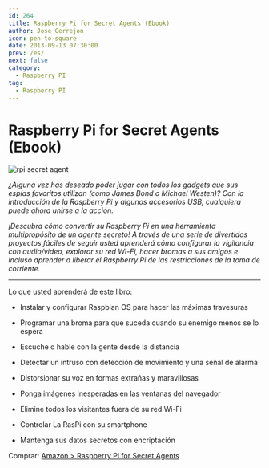```yaml
---
id: 264
title: Raspberry Pi for Secret Agents (Ebook)
author: Jose Cerrejon
icon: pen-to-square
date: 2013-09-13 07:30:00
prev: /es/
next: false
category:
  - Raspberry PI
tag:
  - Raspberry PI
---
```


# Raspberry Pi for Secret Agents (Ebook)

![rpi secret agent](/images/2013/09/rpi_secret%20agents.jpg)

*¿Alguna vez has deseado poder jugar con todos los gadgets que sus espías favoritos utilizan (como James Bond o Michael Westen)? Con la introducción de la Raspberry Pi y algunos accesorios USB, cualquiera puede ahora unirse a la acción.*

*¡Descubra cómo convertir su Raspberry Pi en una herramienta multipropósito de un agente secreto! A través de una serie de divertidos proyectos fáciles de seguir usted aprenderá cómo configurar la vigilancia con audio/video, explorar su red Wi-Fi, hacer bromas a sus amigos e incluso aprender a liberar el Raspberry Pi de las restricciones de la toma de corriente.*

- - -
Lo que usted aprenderá de este libro:

* Instalar y configurar Raspbian OS para hacer las máximas travesuras

* Programar una broma para que suceda cuando su enemigo menos se lo espera

* Escuche o hable con la gente desde la distancia

* Detectar un intruso con detección de movimiento y una señal de alarma

* Distorsionar su voz en formas extrañas y maravillosas

* Ponga imágenes inesperadas en las ventanas del navegador

* Elimine todos los visitantes fuera de su red Wi-Fi

* Controlar La RasPi con su smartphone

* Mantenga sus datos secretos con encriptación

Comprar: [Amazon > Raspberry Pi for Secret Agents](http://www.amazon.com/Raspberry-Secret-Agents-Stefan-Sjogelid/dp/1849695784)